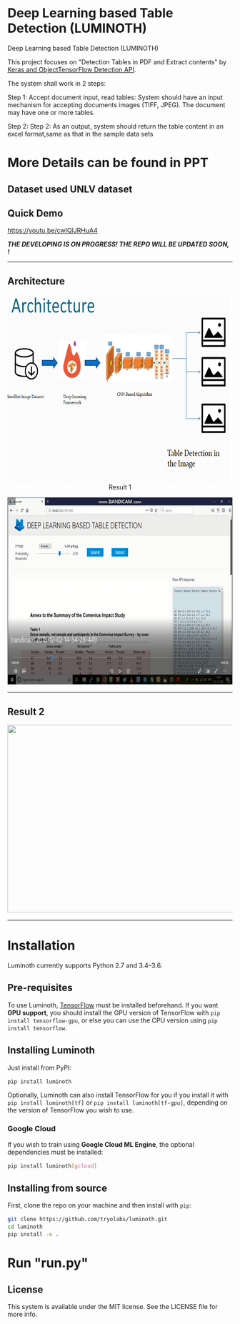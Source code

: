 # Deep Learning based Table Detection (LUMINOTH)
Deep Learning based Table Detection (LUMINOTH)

This project focuses on "Detection Tables in PDF and Extract contents" by [Keras and ObjectTensorFlow Detection API](https://github.com/tensorflow/models/tree/master/research/object_detection). 

The system shall work in 2 steps:

Step 1: Accept document input, read tables: System should have an input mechanism for accepting documents images (TIFF, JPEG). The document may have one or more tables.


Step 2: Step 2: As an output, system should return the table content in an excel format,same as that in the sample data sets

# More Details can be found in PPT

## Dataset used   UNLV dataset


## Quick Demo

https://youtu.be/cwIQlJRHuA4






***THE DEVELOPING IS ON PROGRESS! THE REPO WILL BE UPDATED SOON, !***


--------------



## Architecture

<p align="center">
  <img src="imgs/Architecture.png" height="420" width="520>

</p>



-------------------------------------------------------------------------------------------

## Result 1

<p align="center">
  <img src="imgs/output1.png" height="420" width="520>
">
</p>

-------------------------------------------------------------------------------------------

## Result 2
<p align="center">
  <img src="imgs/output2.jpg" height="420" width="520>
">
</p>

-------------------------------------------------------------------------------------------

# Installation

Luminoth currently supports Python 2.7 and 3.4–3.6.

## Pre-requisites

To use Luminoth, [TensorFlow](https://www.tensorflow.org/install/) must be installed beforehand. If you want **GPU support**, you should install the GPU version of TensorFlow with `pip install tensorflow-gpu`, or else you can use the CPU version using `pip install tensorflow`.

## Installing Luminoth

Just install from PyPI:

```bash
pip install luminoth
```

Optionally, Luminoth can also install TensorFlow for you if you install it with `pip install luminoth[tf]` or `pip install luminoth[tf-gpu]`, depending on the version of TensorFlow you wish to use.

### Google Cloud

If you wish to train using **Google Cloud ML Engine**, the optional dependencies must be installed:

```bash
pip install luminoth[gcloud]
```

## Installing from source

First, clone the repo on your machine and then install with `pip`:

```bash
git clone https://github.com/tryolabs/luminoth.git
cd luminoth
pip install -e .
```


# Run "run.py"


## License
This system is available under the MIT license. See the LICENSE file for more info.
